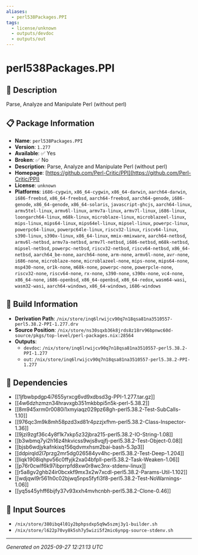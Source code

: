 ```yaml
---
aliases:
  - perl538Packages.PPI
tags:
  - license/unknown
  - outputs/devdoc
  - outputs/out
---
```


# perl538Packages.PPI

## 📝 Description

Parse, Analyze and Manipulate Perl (without perl)

## 📋 Package Information

- **Name**: `perl538Packages.PPI`
- **Version**: `1.277`
- **Available**: ✅ Yes
- **Broken**: ✅ No
- **Description**: Parse, Analyze and Manipulate Perl (without perl)
- **Homepage**: [https://github.com/Perl-Critic/PPI](https://github.com/Perl-Critic/PPI)
- **License**: `unknown`
- **Platforms**: `i686-cygwin`, `x86_64-cygwin`, `x86_64-darwin`, `aarch64-darwin`, `i686-freebsd`, `x86_64-freebsd`, `aarch64-freebsd`, `aarch64-genode`, `i686-genode`, `x86_64-genode`, `x86_64-solaris`, `javascript-ghcjs`, `aarch64-linux`, `armv5tel-linux`, `armv6l-linux`, `armv7a-linux`, `armv7l-linux`, `i686-linux`, `loongarch64-linux`, `m68k-linux`, `microblaze-linux`, `microblazeel-linux`, `mips-linux`, `mips64-linux`, `mips64el-linux`, `mipsel-linux`, `powerpc-linux`, `powerpc64-linux`, `powerpc64le-linux`, `riscv32-linux`, `riscv64-linux`, `s390-linux`, `s390x-linux`, `x86_64-linux`, `mmix-mmixware`, `aarch64-netbsd`, `armv6l-netbsd`, `armv7a-netbsd`, `armv7l-netbsd`, `i686-netbsd`, `m68k-netbsd`, `mipsel-netbsd`, `powerpc-netbsd`, `riscv32-netbsd`, `riscv64-netbsd`, `x86_64-netbsd`, `aarch64_be-none`, `aarch64-none`, `arm-none`, `armv6l-none`, `avr-none`, `i686-none`, `microblaze-none`, `microblazeel-none`, `mips-none`, `mips64-none`, `msp430-none`, `or1k-none`, `m68k-none`, `powerpc-none`, `powerpcle-none`, `riscv32-none`, `riscv64-none`, `rx-none`, `s390-none`, `s390x-none`, `vc4-none`, `x86_64-none`, `i686-openbsd`, `x86_64-openbsd`, `x86_64-redox`, `wasm64-wasi`, `wasm32-wasi`, `aarch64-windows`, `x86_64-windows`, `i686-windows`

## 🔧 Build Information

- **Derivation Path**: `/nix/store/inq6lrwijcv90q7n18qsa81na3510557-perl5.38.2-PPI-1.277.drv`
- **Source Position**: `/nix/store/ns30sqxb36k8jrds8z18rv96bpnwc60d-source/pkgs/top-level/perl-packages.nix:28564`
- **Outputs**:
  - `devdoc`:  `/nix/store/inq6lrwijcv90q7n18qsa81na3510557-perl5.38.2-PPI-1.277`
  - `out`:  `/nix/store/inq6lrwijcv90q7n18qsa81na3510557-perl5.38.2-PPI-1.277`

## 🔗 Dependencies

- [[1jfbwbpdgp4i7655yrxcg6vd9xdbsd3g-PPI-1.277.tar.gz]]
- [[4w6dzhzmzn34hravxgb351mkbbpi5n5k-perl-5.38.2]]
- [[8m945xrm0r0080i1xmyiaqz029pz68gh-perl5.38.2-Test-SubCalls-1.10]]
- [[976qc3m9k8mh58pzd3xd81r4pzzjxfhm-perl5.38.2-Class-Inspector-1.36]]
- [[9jzi9zgf36c4y8f1k7xkp5z32jbra215-perl5.38.2-IO-String-1.08]]
- [[b3wbmq7yi2h16z4hkvicss9wjs8vqjfj-perl5.38.2-Test-Object-0.08]]
- [[bjsb6wdjykafnkixq156qdvmxhsm2bai-bash-5.3p3]]
- [[ddpirqld2l7przg2mr5dg026584yv4hc-perl5.38.2-Test-Deep-1.204]]
- [[liqk1908iqhpv56c0ffyjk2xa04bfpll-perl5.38.2-Task-Weaken-1.06]]
- [[p76r0cwlf6k97ibprrpfd8xw0r8wc3nx-stdenv-linux]]
- [[r5a8gv2ghb24ir0bcxkf9mx3x2w7xcdl-perl5.38.2-Params-Util-1.102]]
- [[wdjqwl9r561h0c02bjwq5nps5fyfi3f8-perl5.38.2-Test-NoWarnings-1.06]]
- [[yq5s45yhff6bijfy37v93xxh4mvhcnbh-perl5.38.2-Clone-0.46]]

## 📁 Input Sources

- `/nix/store/380ibq4l01y2bphpsdxp5q9w5szmj3y1-builder.sh`
- `/nix/store/l622p70vy8k5sh7y5wizi5f2mic6ynpg-source-stdenv.sh`

---
*Generated on 2025-09-27 12:21:13 UTC*
